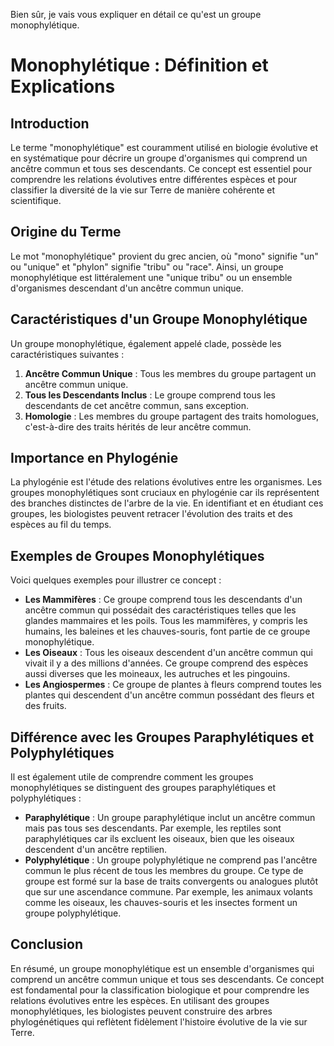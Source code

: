 Bien sûr, je vais vous expliquer en détail ce qu'est un groupe monophylétique.

# Monophylétique : Définition et Explications

## Introduction

Le terme "monophylétique" est couramment utilisé en biologie évolutive et en systématique pour décrire un groupe d'organismes qui comprend un ancêtre commun et tous ses descendants. Ce concept est essentiel pour comprendre les relations évolutives entre différentes espèces et pour classifier la diversité de la vie sur Terre de manière cohérente et scientifique.

## Origine du Terme

Le mot "monophylétique" provient du grec ancien, où "mono" signifie "un" ou "unique" et "phylon" signifie "tribu" ou "race". Ainsi, un groupe monophylétique est littéralement une "unique tribu" ou un ensemble d'organismes descendant d'un ancêtre commun unique.

## Caractéristiques d'un Groupe Monophylétique

Un groupe monophylétique, également appelé clade, possède les caractéristiques suivantes :

1. **Ancêtre Commun Unique** : Tous les membres du groupe partagent un ancêtre commun unique.
2. **Tous les Descendants Inclus** : Le groupe comprend tous les descendants de cet ancêtre commun, sans exception.
3. **Homologie** : Les membres du groupe partagent des traits homologues, c'est-à-dire des traits hérités de leur ancêtre commun.

## Importance en Phylogénie

La phylogénie est l'étude des relations évolutives entre les organismes. Les groupes monophylétiques sont cruciaux en phylogénie car ils représentent des branches distinctes de l'arbre de la vie. En identifiant et en étudiant ces groupes, les biologistes peuvent retracer l'évolution des traits et des espèces au fil du temps.

## Exemples de Groupes Monophylétiques

Voici quelques exemples pour illustrer ce concept :

- **Les Mammifères** : Ce groupe comprend tous les descendants d'un ancêtre commun qui possédait des caractéristiques telles que les glandes mammaires et les poils. Tous les mammifères, y compris les humains, les baleines et les chauves-souris, font partie de ce groupe monophylétique.
- **Les Oiseaux** : Tous les oiseaux descendent d'un ancêtre commun qui vivait il y a des millions d'années. Ce groupe comprend des espèces aussi diverses que les moineaux, les autruches et les pingouins.
- **Les Angiospermes** : Ce groupe de plantes à fleurs comprend toutes les plantes qui descendent d'un ancêtre commun possédant des fleurs et des fruits.

## Différence avec les Groupes Paraphylétiques et Polyphylétiques

Il est également utile de comprendre comment les groupes monophylétiques se distinguent des groupes paraphylétiques et polyphylétiques :

- **Paraphylétique** : Un groupe paraphylétique inclut un ancêtre commun mais pas tous ses descendants. Par exemple, les reptiles sont paraphylétiques car ils excluent les oiseaux, bien que les oiseaux descendent d'un ancêtre reptilien.
- **Polyphylétique** : Un groupe polyphylétique ne comprend pas l'ancêtre commun le plus récent de tous les membres du groupe. Ce type de groupe est formé sur la base de traits convergents ou analogues plutôt que sur une ascendance commune. Par exemple, les animaux volants comme les oiseaux, les chauves-souris et les insectes forment un groupe polyphylétique.

## Conclusion

En résumé, un groupe monophylétique est un ensemble d'organismes qui comprend un ancêtre commun unique et tous ses descendants. Ce concept est fondamental pour la classification biologique et pour comprendre les relations évolutives entre les espèces. En utilisant des groupes monophylétiques, les biologistes peuvent construire des arbres phylogénétiques qui reflètent fidèlement l'histoire évolutive de la vie sur Terre.